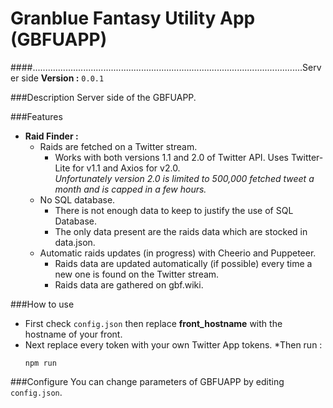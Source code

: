 # Granblue Fantasy Utility App (GBFUAPP)
####...........................................................................................................Server side
**Version :** ``0.0.1``

###Description
Server side of the GBFUAPP.

###Features
* **Raid Finder :**
    * Raids are fetched on a Twitter stream.
        * Works with both versions 1.1 and 2.0 of Twitter API. Uses Twitter-Lite for v1.1 and Axios for v2.0.  
        *Unfortunately version 2.0 is limited to 500,000 fetched tweet a month and is capped in a few hours.*
    * No SQL database.
        * There is not enough data to keep to justify the use of SQL Database. 
        * The only data present are the raids data which are stocked in data.json.
    * Automatic raids updates (in progress) with Cheerio and Puppeteer.
        * Raids data are updated automatically (if possible) every time a new one is found on the Twitter stream.
        * Raids data are gathered on gbf.wiki.
        
        
###How to use
* First check ``config.json`` then replace **front_hostname** with the hostname of your front.  
* Next replace every token with your own Twitter App tokens.
*Then run :
    ```
    npm run
    ```

###Configure 
You can change parameters of GBFUAPP by editing ``config.json``.